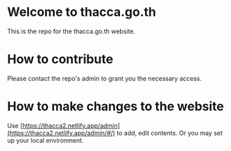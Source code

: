 # Welcome to thacca.go.th

This is the repo for the thacca.go.th website.

# How to contribute

Please contact the repo's admin to grant you the necessary access.

# How to make changes to the website

Use [https://thacca2.netlify.app/admin](https://thacca2.netlify.app/admin/#/) to add, edit contents. Or you may set up your local environment.
